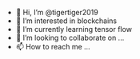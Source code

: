 - 👋 Hi, I’m @tigertiger2019
- 👀 I’m interested in blockchains
- 🌱 I’m currently learning tensor flow
- 💞️ I’m looking to collaborate on ...
- 📫 How to reach me ...

<!---
tigertiger2019/tigertiger2019 is a ✨ special ✨ repository because its `README.md` (this file) appears on your GitHub profile.
You can click the Preview link to take a look at your changes.
--->

